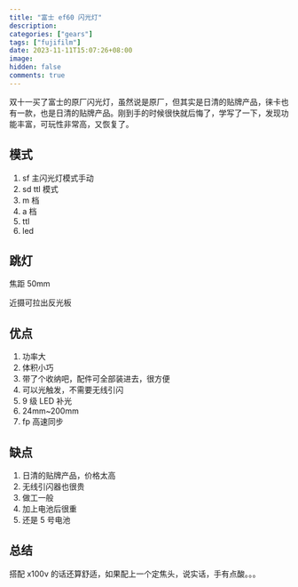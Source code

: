 ```yaml
---
title: "富士 ef60 闪光灯"
description:
categories: ["gears"]
tags: ["fujifilm"]
date: 2023-11-11T15:07:26+08:00
image:
hidden: false
comments: true
---
```


双十一买了富士的原厂闪光灯，虽然说是原厂，但其实是日清的贴牌产品，徕卡也有一款，也是日清的贴牌产品。刚到手的时候很快就后悔了，学写了一下，发现功能丰富，可玩性非常高，又恢复了。

## 模式

1. sf 主闪光灯模式手动
2. sd ttl 模式
3. m 档
4. a 档
5. ttl
6. led

## 跳灯

焦距 50mm

近摄可拉出反光板

## 优点

1. 功率大
2. 体积小巧
3. 带了个收纳吧，配件可全部装进去，很方便
4. 可以光触发，不需要无线引闪
5. 9 级 LED 补光
6. 24mm~200mm
7. fp 高速同步

## 缺点

1. 日清的贴牌产品，价格太高
2. 无线引闪器也很贵
3. 做工一般
4. 加上电池后很重
5. 还是 5 号电池

## 总结

搭配 x100v 的话还算舒适，如果配上一个定焦头，说实话，手有点酸。。。
